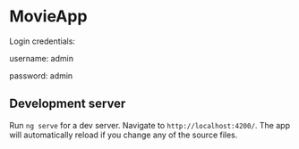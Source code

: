 # MovieApp

Login credentials:

username: admin

password: admin

## Development server

Run `ng serve` for a dev server. Navigate to `http://localhost:4200/`. The app will automatically reload if you change any of the source files.
